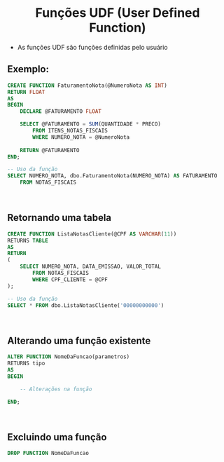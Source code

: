 <h1 align="center">Funções UDF (User Defined Function)</h1>

- As funções UDF são funções definidas pelo usuário

<h2>Exemplo:</h2>

```sql
CREATE FUNCTION FaturamentoNota(@NumeroNota AS INT)
RETURN FLOAT
AS
BEGIN
    DECLARE @FATURAMENTO FLOAT

    SELECT @FATURAMENTO = SUM(QUANTIDADE * PRECO)
        FROM ITENS_NOTAS_FISCAIS
        WHERE NUMERO_NOTA = @NumeroNota
    
    RETURN @FATURAMENTO
END;

-- Uso da função
SELECT NUMERO_NOTA, dbo.FaturamentoNota(NUMERO_NOTA) AS FATURAMENTO
    FROM NOTAS_FISCAIS
```

<br>

<h2>Retornando uma tabela</h2>

```sql
CREATE FUNCTION ListaNotasCliente(@CPF AS VARCHAR(11))
RETURNS TABLE
AS
RETURN
(
    SELECT NUMERO_NOTA, DATA_EMISSAO, VALOR_TOTAL
        FROM NOTAS_FISCAIS
        WHERE CPF_CLIENTE = @CPF
);

-- Uso da função
SELECT * FROM dbo.ListaNotasCliente('00000000000')
```

<br>

<h2>Alterando uma função existente</h2>

```sql
ALTER FUNCTION NomeDaFuncao(parametros)
RETURNS tipo
AS
BEGIN

    -- Alterações na função

END;
```

<br>

<h2>Excluindo uma função</h2>

```sql
DROP FUNCTION NomeDaFuncao
```


